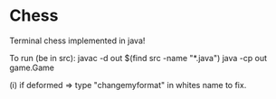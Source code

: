 # Chess
Terminal chess implemented in java!

To run (be in src):
javac -d out $(find src -name "*.java")
java -cp out game.Game

(i) if deformed => type "changemyformat" in whites name to fix.
